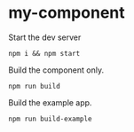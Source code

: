 # my-component

Start the dev server
```
npm i && npm start
```

Build the component only.
```
npm run build
```

Build the example app.
```
npm run build-example
```
